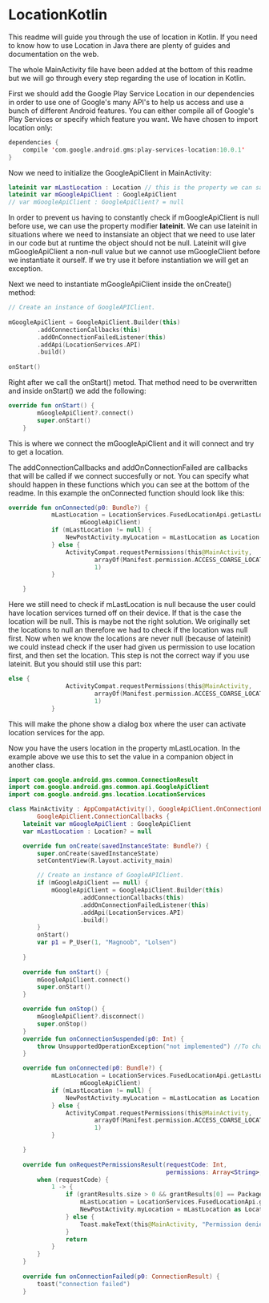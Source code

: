 # LocationKotlin

This readme will guide you through the use of location in Kotlin. If you need to know how to use Location in Java there are plenty of guides and documentation on the web. 

The whole MainActivity file have been added at the bottom of this readme but we will go through every step regarding the use of location in Kotlin. 

First we should add the Google Play Service Location in our dependencies in order to use one of Google's many API's to help us access and use a bunch of different Android features. You can either compile all of Google's Play Services or specify which feature you want. We have chosen to import location only: 
```Kotlin
dependencies {
    compile 'com.google.android.gms:play-services-location:10.0.1'
}
```

Now we need to initialize the GoogleApiClient in MainActivity:

```Kotlin
lateinit var mLastLocation : Location // this is the property we can save the location in
lateinit var mGoogleApiClient : GoogleApiClient
// var mGoogleApiClient : GoogleApiClient? = null
```
In order to prevent us having to constantly check if mGoogleApiClient is null before use, we can use the property modifier <b>lateinit</b>.
We can use lateinit in situations where we need to instansiate an object that we need to use later in our code but at runtime the object should not be null. Lateinit will give mGoogleApiClient a non-null value but we cannot use mGoogleClient before we instantiate it ourself. If we try use it before instantiation we will get an exception. 

Next we need to instantiate mGoogleApiClient inside the onCreate() method:
```Kotlin
// Create an instance of GoogleAPIClient.
        
mGoogleApiClient = GoogleApiClient.Builder(this)
        .addConnectionCallbacks(this)
        .addOnConnectionFailedListener(this)
        .addApi(LocationServices.API)
        .build()
        
onStart()
```

Right after we call the onStart() metod. That method need to be overwritten and inside onStart() we add the following:
```Kotlin
override fun onStart() {
        mGoogleApiClient?.connect()
        super.onStart()
    }
```
This is where we connect the mGoogleApiClient and it will connect and try to get a location.

The addConnectionCallbacks and addOnConnectionFailed are callbacks that will be called if we connect succesfully or not. You can specify what should happen in these functions which you can see at the bottom of the readme. In this example the onConnected function should look like this: 
```Kotlin
override fun onConnected(p0: Bundle?) {
            mLastLocation = LocationServices.FusedLocationApi.getLastLocation(
                    mGoogleApiClient)
            if (mLastLocation != null) {
                NewPostActivity.myLocation = mLastLocation as Location
            } else {
                ActivityCompat.requestPermissions(this@MainActivity,
                        arrayOf(Manifest.permission.ACCESS_COARSE_LOCATION),
                        1)
            }

    }
```
Here we still need to check if mLastLocation is null because the user could have location services turned off on their device. If that is the case the location will be null. 
This is maybe not the right solution. We originally set the locations to null an therefore we had to check if the location was null first. Now when we know the locations are never null (because of lateinit) we could instead check if the user had given us permission to use location first, and then set the location. This step is not the correct way if you use lateinit. But you should still use this part:
```Kotlin
else {
                ActivityCompat.requestPermissions(this@MainActivity,
                        arrayOf(Manifest.permission.ACCESS_COARSE_LOCATION),
                        1)
            }
```
This will make the phone show a dialog box where the user can activate location services for the app.

Now you have the users location in the property mLastLocation. In the example above we use this to set the value in a companion object in another class. 



```Kotlin
import com.google.android.gms.common.ConnectionResult
import com.google.android.gms.common.api.GoogleApiClient
import com.google.android.gms.location.LocationServices

class MainActivity : AppCompatActivity(), GoogleApiClient.OnConnectionFailedListener,
        GoogleApiClient.ConnectionCallbacks {
    lateinit var mGoogleApiClient : GoogleApiClient
    var mLastLocation : Location? = null

    override fun onCreate(savedInstanceState: Bundle?) {
        super.onCreate(savedInstanceState)
        setContentView(R.layout.activity_main)

        // Create an instance of GoogleAPIClient.
        if (mGoogleApiClient == null) {
            mGoogleApiClient = GoogleApiClient.Builder(this)
                    .addConnectionCallbacks(this)
                    .addOnConnectionFailedListener(this)
                    .addApi(LocationServices.API)
                    .build()
        }
        onStart()
        var p1 = P_User(1, "Magnoob", "Lolsen")
        
    }
    
    override fun onStart() {
        mGoogleApiClient.connect()
        super.onStart()
    }

    override fun onStop() {
        mGoogleApiClient?.disconnect()
        super.onStop()
    }
    override fun onConnectionSuspended(p0: Int) {
        throw UnsupportedOperationException("not implemented") //To change body of created functions use File | Settings | File     Templates.
    }

    override fun onConnected(p0: Bundle?) {
            mLastLocation = LocationServices.FusedLocationApi.getLastLocation(
                    mGoogleApiClient)
            if (mLastLocation != null) {
                NewPostActivity.myLocation = mLastLocation as Location
            } else {
                ActivityCompat.requestPermissions(this@MainActivity,
                        arrayOf(Manifest.permission.ACCESS_COARSE_LOCATION),
                        1)
            }

    }
    
    override fun onRequestPermissionsResult(requestCode: Int,
                                            permissions: Array<String>, grantResults: IntArray) {
        when (requestCode) {
            1 -> {
                if (grantResults.size > 0 && grantResults[0] == PackageManager.PERMISSION_GRANTED) {
                    mLastLocation = LocationServices.FusedLocationApi.getLastLocation(mGoogleApiClient)
                    NewPostActivity.myLocation = mLastLocation as Location
                } else {
                    Toast.makeText(this@MainActivity, "Permission denied to get your location", Toast.LENGTH_SHORT).show()
                }
                return
            }
        }
    }
    
    override fun onConnectionFailed(p0: ConnectionResult) {
        toast("connection failed")
    }


```
